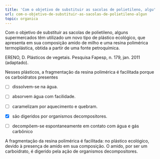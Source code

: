 ```yaml
---
title: 'Com o objetivo de substituir as sacolas de polietileno, algu'
url: com-o-objetivo-de-substituir-as-sacolas-de-polietileno-algun
topic: organica
---
```



Com o objetivo de substituir as sacolas de polietileno, alguns supermercados têm utilizado um novo tipo de plástico ecológico, que apresenta em sua composição amido de milho e uma resina polimérica termoplástica, obtida a partir de uma fonte petroquímica.

ERENO, D. Plásticos de vegetais. Pesquisa Fapesp, n. 179, jan. 2011 (adaptado).

Nesses plásticos, a fragmentação da resina polimérica é facilitada porque os carboidratos presentes



- [ ] dissolvem-se na água.
- [ ] absorvem água com facilidade.
- [ ] caramelizam por aquecimento e quebram.
- [x] são digeridos por organismos decompositores.
- [ ] decompõem-se espontaneamente em contato com água e gás carbônico


A fragmentação da resina polimérica é facilitada: no plástico ecológico, devido à presença de amido em sua composição. O amido, por ser um carboidrato, é digerido pela ação de organismos decompositores.
